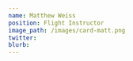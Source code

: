 ```yaml
---
name: Matthew Weiss
position: Flight Instructor
image_path: /images/card-matt.png
twitter: 
blurb: 
---
```

